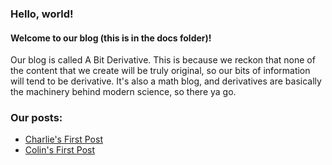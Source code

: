 ### Hello, world!

#### Welcome to our blog (this is in the docs folder)!

Our blog is called A Bit Derivative. This is because we reckon that none of the content that we create will be truly original, so our bits of information will tend to be derivative. It's also a math blog, and derivatives are basically the machinery behind modern science, so there ya go. 

### Our posts:

* [Charlie's First Post](https://charlie-gulian.github.io/silver-garbanzo/charlie/charlies-first-post)
* [Colin's First Post](https://charlie-gulian.github.io/silver-garbanzo/colin/first-post)

